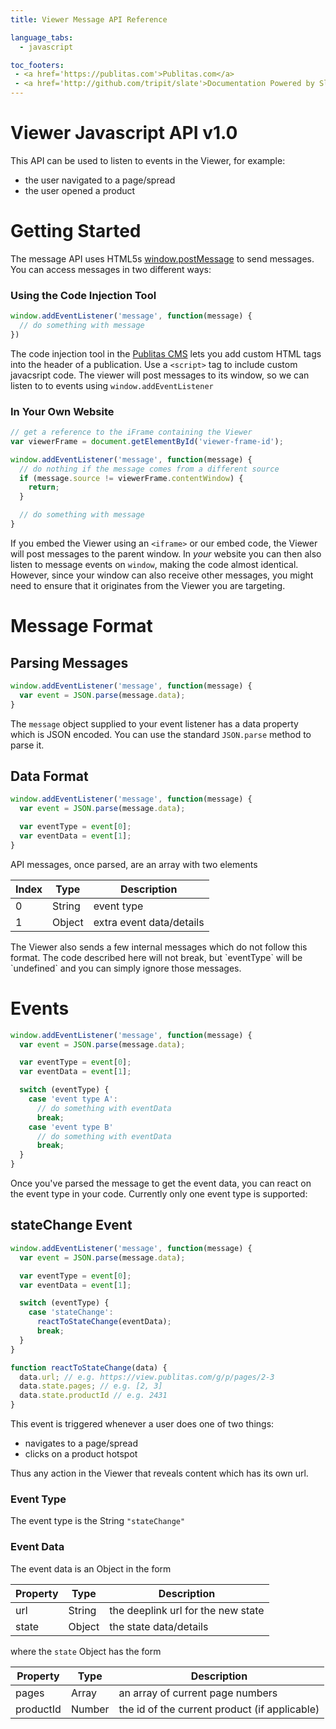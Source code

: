 ```yaml
---
title: Viewer Message API Reference

language_tabs:
  - javascript

toc_footers:
 - <a href='https://publitas.com'>Publitas.com</a>
 - <a href='http://github.com/tripit/slate'>Documentation Powered by Slate</a>
---
```



# Viewer Javascript API v1.0

This API can be used to listen to events in the Viewer, for example:

- the user navigated to a page/spread
- the user opened a product



# Getting Started

The message API uses HTML5s [window.postMessage](https://developer.mozilla.org/en-US/docs/Web/API/Window/postMessage) to send messages. You can access messages in two different ways:

### Using the Code Injection Tool

```javascript
window.addEventListener('message', function(message) {
  // do something with message
})
```

The code injection tool in the [Publitas CMS](revolution.publitas.com) lets you add custom HTML tags into the header of a publication. Use a `<script>` tag to include custom javacsript code.
The viewer will post messages to its window, so we can listen to to events using `window.addEventListener`


### In Your Own Website

```javascript
// get a reference to the iFrame containing the Viewer
var viewerFrame = document.getElementById('viewer-frame-id');

window.addEventListener('message', function(message) {
  // do nothing if the message comes from a different source
  if (message.source != viewerFrame.contentWindow) {
    return;
  }

  // do something with message
}
```

If you embed the Viewer using an `<iframe>` or our embed code, the Viewer will post messages to the parent window. In _your_ website you can then also listen to message events on `window`, making the code almost identical. However, since your window can also receive other messages, you might need to ensure that it originates from the Viewer you are targeting.

# Message Format

## Parsing Messages

```javascript
window.addEventListener('message', function(message) {
  var event = JSON.parse(message.data);
}
```

The `message` object supplied to your event listener has a data property which is JSON encoded. You can use the standard `JSON.parse` method to parse it.

## Data Format

```javascript
window.addEventListener('message', function(message) {
  var event = JSON.parse(message.data);

  var eventType = event[0];
  var eventData = event[1];
}
```

API messages, once parsed, are an array with two elements

| Index | Type   | Description              |
|-------|--------|--------------------------|
| 0     | String | event type               |
| 1     | Object | extra event data/details |

<aside class='notice'>
  The Viewer also sends a few internal messages which do not follow this format. The code described here will not break, but `eventType` will be `undefined` and you can simply ignore those messages.
</aside>

# Events

```javascript
window.addEventListener('message', function(message) {
  var event = JSON.parse(message.data);

  var eventType = event[0];
  var eventData = event[1];

  switch (eventType) {
    case 'event type A':
      // do something with eventData
      break;
    case 'event type B'
      // do something with eventData
      break;
  }
}
```

Once you've parsed the message to get the event data, you can react on the event type in your code. Currently only one event type is supported:

## stateChange Event

```javascript
window.addEventListener('message', function(message) {
  var event = JSON.parse(message.data);

  var eventType = event[0];
  var eventData = event[1];

  switch (eventType) {
    case 'stateChange':
      reactToStateChange(eventData);
      break;
  }
}

function reactToStateChange(data) {
  data.url; // e.g. https://view.publitas.com/g/p/pages/2-3
  data.state.pages; // e.g. [2, 3]
  data.state.productId // e.g. 2431
}
```

This event is triggered whenever a user does one of two things:

- navigates to a page/spread
- clicks on a product hotspot

Thus any action in the Viewer that reveals content which has its own url.

### Event Type

The event type is the String `"stateChange"`

### Event Data

The event data is an Object in the form

| Property      | Type        | Description         |
|---------------|-------------|---------------------|
| url           | String      | the deeplink url for the new state |
| state         | Object      | the state data/details |

where the `state` Object has the form

| Property      | Type        | Description         |
|---------------|-------------|---------------------|
| pages         | Array       | an array of current page numbers |
| productId     | Number      | the id of the current product (if applicable) |
